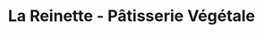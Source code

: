 ---
title: "La Reinette - Pâtisserie Végétale"
url: /paris/la-reinette-patisserie-vegetale/
shop: pâtisserie
---